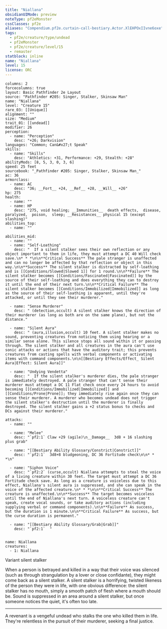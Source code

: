 ```yaml
---
title: "Niallana"
obsidianUIMode: preview
noteType: pf2eMonster
cssClasses: pf2e
aliases: "Compendium.pf2e.curtain-call-bestiary.Actor.XlEHPOxIIvne6oxe" 
tags:
  - pf2e/creature/type/undead
  - pf2eMonster
  - pf2e/creature/level/15
  - remaster
statblock: inline
name: "Niallana"
level: 15
license: ORC
---
```


```statblock
columns: 2
forcecolumns: true
layout: Basic Pathfinder 2e Layout
source: "Pathfinder #205: Singer, Stalker, Skinsaw Man"
name: "Niallana"
level: "Creature 15"
rare_03: [[Unique]]
alignment: ""
size: "Medium"
trait_01: [[undead]]
modifier: 26
perception:
  - name: "Perception"
    desc: "+26; Darkvision"
languages: "Common; Can&#x27;t Speak"
skills:
  - name: "Skills"
    desc: "Athletics: +31, Performance: +29, Stealth: +28"
abilityMods: [8, 5, 3, 0, 3, 6]
speed: 25 feet
sourcebook: "_Pathfinder #205: Singer, Stalker, Skinsaw Man_"
ac: 36
armorclass:
  - name: AC
    desc: "36; __Fort__ +24, __Ref__ +28, __Will__ +26"
hp: 275
health:
  - name: ""
  - name: HP
    desc: "275, void healing; __Immunities__  death effects,  disease,  paralyzed,  poison,  sleep; __Resistances__ physical 15 (except slashing)"
abilities_top:
  - name: ""

abilities_mid:
  - name: ""
  - name: "Self-Loathing"
    desc: "  If a silent stalker sees their own reflection or any object important to them in life, they must attempt a DC 40 Will check save.\n* * *\n\n**Critical Success** The pale stranger is unaffected and can no longer be affected by that reflection or object in this way.\n\n**Success** The silent stalker is distracted by self-loathing and is [[Conditions/Slowed|Slowed 1]] for 1 round.\n\n**Failure** The silent stalker becomes [[Conditions/Fascinated|Fascinated]] by the source of their self-loathing and does everything they can to destroy it until the end of their next turn.\n\n**Critical Failure** The silent stalker becomes [[Conditions/Immobilized|Immobilized]] as long as the source of their self-loathing is apparent, until they're attacked, or until they see their murderer."

  - name: "Sense Murderer"
    desc: " (detection,occult) A silent stalker knows the direction of their murderer (as long as both are on the same plane), but not the distance."

  - name: "Silent Aura"
    desc: " (aura,illusion,occult) 10 feet. A silent stalker makes no sound, preventing creatures from noticing them using hearing or a similar sense alone. This silence stops all sound within it or passing through. The silent stalker and all creatures in the aura can't use sonic attacks or actions that have the auditory trait; this prevents creatures from casting spells with verbal components or activating items with command components.\n\n[[Bestiary Effects/Effect_ Silent Aura|Effect: Silent Aura]]"

  - name: "Undying Vendetta"
    desc: "  If the silent stalker's murderer dies, the pale stranger is immediately destroyed. A pale stranger that can't sense their murderer must attempt a DC 11 Flat check once every 24 hours to avoid becoming [[Conditions/Immobilized|Immobilized]] and [[Conditions/Prone|Prone]]; they immediately rise again once they can sense their murderer. A murderer who becomes undead does not trigger the silent stalker's destruction until the murderer is finally destroyed. The silent stalker gains a +2 status bonus to checks and DCs against their murderer."

attacks:
  - name: ""

  - name: "Melee"
    desc: "`pf2:1` Claw +29 (agile)\n__Damage__  3d8 + 16 slashing plus grab"

  - name: "[[Bestiary Ability Glossary/Constrict|Constrict]]"
    desc: "`pf2:1`  3d8+8 bludgeoning, DC 36 Fortitude check\n\n* * *\n"

  - name: "Siphon Voice"
    desc: "`pf2:2` (curse,occult) Niallana attempts to steal the voice of a living creature within 30 feet. The target must attempt a DC 36 Fortitude check save. As long as a creature is voiceless due to this effect, Niallana's silent aura is suppressed, and she can speak in the voice of the affected creature.\n* * *\n\n**Critical Success** The creature is unaffected.\n\n**Success** The target becomes voiceless until the end of Niallana's next turn. A voiceless creature can't speak, create vocal sounds, or take auditory actions (including supplying verbal or command components).\n\n**Failure** As success, but the duration is 1 minute.\n\n**Critical Failure** As success, but the curse duration is permanent."

  - name: "[[Bestiary Ability Glossary/Grab|Grab]]"
    desc: "`pf2:1`  "
 
```

```encounter-table
name: Niallana
creatures:
  - 1: Niallana
```


Variant silent stalker

When a person is betrayed and killed in a way that their voice was silenced (such as through strangulation by a lover or close confidante), they might come back as a silent stalker. A silent stalker is a horrifying, twisted likeness of the person they were in life, with one obvious difference: the silent stalker has no mouth, simply a smooth patch of flesh where a mouth should be. Sound is suppressed in an area around a silent stalker, but once someone notices the quiet, it's often too late.

* * *

A revenant is a vengeful undead who stalks the one who killed them in life. They're relentless in the pursuit of their murderer, seeking a final justice.
